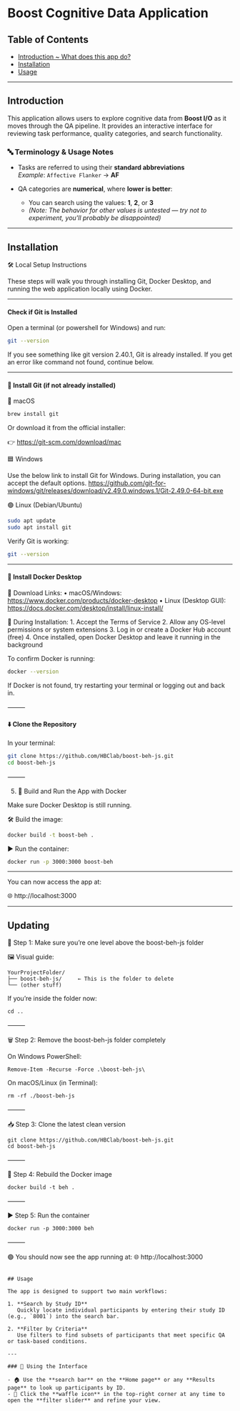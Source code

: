 # Boost Cognitive Data Application

## Table of Contents

- [Introduction ~ What does this app do?](#Introduction)
- [Installation](#Installation)
- [Usage](#Usage)

---

## Introduction

This application allows users to explore cognitive data from **Boost I/O** as it moves through the QA pipeline. It provides an interactive interface for reviewing task performance, quality categories, and search functionality.

### 🔤 Terminology & Usage Notes

- Tasks are referred to using their **standard abbreviations**  
  _Example_: `Affective Flanker` → **AF**

- QA categories are **numerical**, where **lower is better**:
  - You can search using the values: **1**, **2**, or **3**
  - _(Note: The behavior for other values is untested — try not to experiment, you'll probably be disappointed)_

---

## Installation



🛠️ Local Setup Instructions

These steps will walk you through installing Git, Docker Desktop, and running the web application locally using Docker.

---
#### Check if Git is Installed

Open a terminal (or powershell for Windows) and run:

```sh
git --version
```

If you see something like git version 2.40.1, Git is already installed. If you get an error like command not found, continue below.

---
#### 🧰 Install Git (if not already installed)

🔵 macOS

```sh 
brew install git
```

Or download it from the official installer:

👉 https://git-scm.com/download/mac

🟦 Windows

Use the below link to install Git for Windows. During installation, you can accept the default options.
https://github.com/git-for-windows/git/releases/download/v2.49.0.windows.1/Git-2.49.0-64-bit.exe

🟢 Linux (Debian/Ubuntu)
```sh
sudo apt update
sudo apt install git
```
Verify Git is working:

```sh
git --version
```


---
#### 🐳 Install Docker Desktop

🔗 Download Links:
	•	macOS/Windows: https://www.docker.com/products/docker-desktop
	•	Linux (Desktop GUI): https://docs.docker.com/desktop/install/linux-install/

🚧 During Installation:
	1.	Accept the Terms of Service
	2.	Allow any OS-level permissions or system extensions
	3.	Log in or create a Docker Hub account (free)
	4.	Once installed, open Docker Desktop and leave it running in the background

To confirm Docker is running:

```sh
docker --version
```


If Docker is not found, try restarting your terminal or logging out and back in.

⸻

#### ⬇️ Clone the Repository

In your terminal:

```sh
git clone https://github.com/HBClab/boost-beh-js.git
cd boost-beh-js
```


⸻

5. 🚀 Build and Run the App with Docker

Make sure Docker Desktop is still running.

🛠️ Build the image:
```sh
docker build -t boost-beh .
```

▶️ Run the container:

```sh
docker run -p 3000:3000 boost-beh
```

---
You can now access the app at:

🌐 http://localhost:3000

---

## Updating 


📁 Step 1: Make sure you’re one level above the boost-beh-js folder

🖼️ Visual guide:
```
YourProjectFolder/
├── boost-beh-js/     ← This is the folder to delete
└── (other stuff)
```
If you’re inside the folder now:
```
cd ..
```

⸻

🗑️ Step 2: Remove the boost-beh-js folder completely

On Windows PowerShell:
```
Remove-Item -Recurse -Force .\boost-beh-js\
```

On macOS/Linux (in Terminal):
```
rm -rf ./boost-beh-js
```

⸻

📥 Step 3: Clone the latest clean version

```
git clone https://github.com/HBClab/boost-beh-js.git
cd boost-beh-js
```

⸻

🧱 Step 4: Rebuild the Docker image

```
docker build -t beh .
```

⸻

▶️ Step 5: Run the container

```
docker run -p 3000:3000 beh
```

⸻

🟢 You should now see the app running at:
🌐 http://localhost:3000

```

## Usage

The app is designed to support two main workflows:

1. **Search by Study ID**  
   Quickly locate individual participants by entering their study ID (e.g., `8001`) into the search bar.

2. **Filter by Criteria**  
   Use filters to find subsets of participants that meet specific QA or task-based conditions.

---

### 🧭 Using the Interface

- 🏠 Use the **search bar** on the **Home page** or any **Results page** to look up participants by ID.
- 🧇 Click the **waffle icon** in the top-right corner at any time to open the **filter slider** and refine your view.


